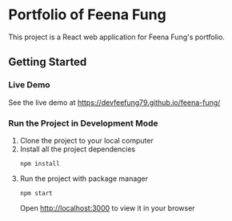 # Portfolio of Feena Fung

This project is a React web application for Feena Fung's portfolio.

## Getting Started

### Live Demo

See the live demo at https://devfeefung79.github.io/feena-fung/

### Run the Project in Development Mode

1. Clone the project to your local computer
1. Install all the project dependencies
   ```
   npm install
   ```
1. Run the project with package manager
   ```
   npm start
   ```
   Open [http://localhost:3000](http://localhost:3000) to view it in your browser
